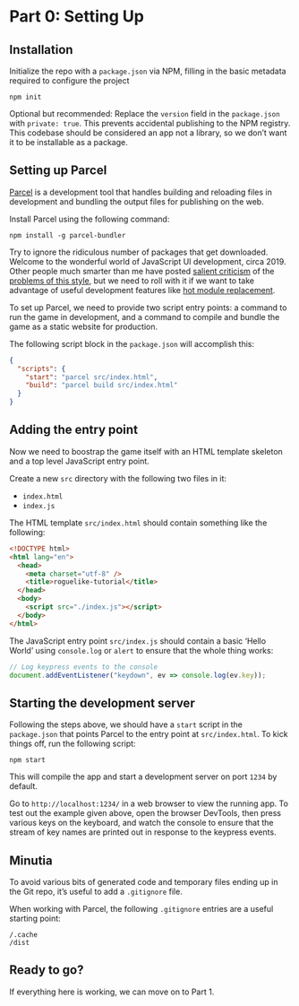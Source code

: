 # Part 0: Setting Up

## Installation

Initialize the repo with a `package.json` via NPM, filling in the basic metadata required to configure the project

```
npm init
```

Optional but recommended: Replace the `version` field in the `package.json` with `private: true`. This prevents accidental publishing to the NPM registry. This codebase should be considered an app not a library, so we don’t want it to be installable as a package.

## Setting up Parcel

[Parcel](https://parceljs.org/) is a development tool that handles building and reloading files in development and bundling the output files for publishing on the web.

Install Parcel using the following command:

```
npm install -g parcel-bundler
```

Try to ignore the ridiculous number of packages that get downloaded. Welcome to the wonderful world of JavaScript UI development, circa 2019. Other people much smarter than me have posted [salient criticism](https://twitter.com/garybernhardt/status/1137459482135416832) of the [problems of this style](https://twitter.com/hillelogram/status/1137775945148960768), but we need to roll with it if we want to take advantage of useful development features like [hot module replacement](https://parceljs.org/hmr.html).

To set up Parcel, we need to provide two script entry points: a command to run the game in development, and a command to compile and bundle the game as a static website for production.

The following script block in the `package.json` will accomplish this:

```json
{
  "scripts": {
    "start": "parcel src/index.html",
    "build": "parcel build src/index.html"
  }
}
```

## Adding the entry point

Now we need to boostrap the game itself with an HTML template skeleton and a top level JavaScript entry point.

Create a new `src` directory with the following two files in it:

- `index.html`
- `index.js`

The HTML template `src/index.html` should contain something like the following:

```html
<!DOCTYPE html>
<html lang="en">
  <head>
    <meta charset="utf-8" />
    <title>roguelike-tutorial</title>
  </head>
  <body>
    <script src="./index.js"></script>
  </body>
</html>
```

The JavaScript entry point `src/index.js` should contain a basic ‘Hello World’ using `console.log` or `alert` to ensure that the whole thing works:

```js
// Log keypress events to the console
document.addEventListener("keydown", ev => console.log(ev.key));
```

## Starting the development server

Following the steps above, we should have a `start` script in the `package.json` that points Parcel to the entry point at `src/index.html`. To kick things off, run the following script:

```
npm start
```

This will compile the app and start a development server on port `1234` by default.

Go to `http://localhost:1234/` in a web browser to view the running app. To test out the example given above, open the browser DevTools, then press various keys on the keyboard, and watch the console to ensure that the stream of key names are printed out in response to the keypress events.

## Minutia

To avoid various bits of generated code and temporary files ending up in the Git repo, it’s useful to add a `.gitignore` file.

When working with Parcel, the following `.gitignore` entries are a useful starting point:

```
/.cache
/dist
```

## Ready to go?

If everything here is working, we can move on to Part 1.
